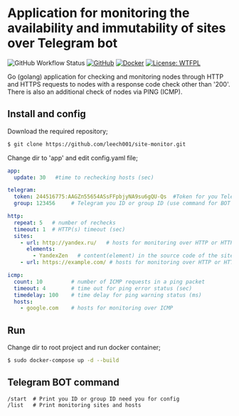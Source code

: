 # Application for monitoring the availability and immutability of sites over Telegram bot
![GitHub Workflow Status](https://img.shields.io/github/workflow/status/leech001/telegram-site-monitor/Publish%20Docker%20image?label=BUILD%20AND%20PUBLISH%20APPLICATION&logo=github) [![GitHub](https://img.shields.io/badge/Git-Hub-purple.svg)](https://github.com/leech001/telegram-site-monitor) [![Docker](https://img.shields.io/badge/Docker-hub-2496ed.svg)](https://hub.docker.com/r/leech001/telegram-site-monitor) [![License: WTFPL](https://img.shields.io/badge/license-WTFPL-brightgreen)](https://github.com/leech001/telegram-site-monitor/blob/master/LICENSE)  

Go (golang) application for checking and monitoring nodes through HTTP and HTTPS requests to nodes with a response code check other than '200'. There is also an additional check of nodes via PING (ICMP).

## Install and config
Download the required repository;

```bash
$ git clone https://github.com/leech001/site-monitor.git
```

Change dir to 'app' and edit config.yaml file;

```yaml
app:
  update: 30   #time to rechecking hosts (sec)

telegram:
  token: 244516775:AAGZп55654ASsFFpbjyNA9su6gQU-Qs  #Token for you Telegram BOT
  group: 123456     # Telegram you ID or group ID (use command for BOT /start

http:
  repeat: 5   # number of rechecks
  timeout: 1  # HTTP(s) timeout (sec) 
  sites:
    - url: http://yandex.ru/   # hosts for monitoring over HTTP or HTTPS with basic auth
      elements:
        - YandexZen   # content(element) in the source code of the site page
    - url: https://example.com/ # hosts for monitoring over HTTP or HTTPS

icmp:
  count: 10         # number of ICMP requests in a ping packet
  timeout: 4        # time out for ping error status (sec)
  timedelay: 100    # time delay for ping warning status (ms) 
  hosts:
    - google.com    # hosts for monitoring over ICMP
```

## Run
Change dir to root project and run docker container;
```bash
$ sudo docker-compose up -d --build
```

## Telegram BOT command
```
/start  # Print you ID or group ID need you for config
/list   # Print monitoring sites and hosts
```
